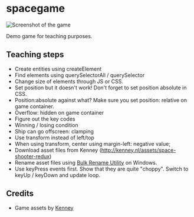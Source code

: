 # spacegame

![Screenshot of the game](https://raw.githubusercontent.com/fdb/spacegame/master/.github/screenshot.png)

Demo game for teaching purposes.

## Teaching steps

* Create entities using createElement
* Find elements using querySelectorAll / querySelector
* Change size of elements through JS or CSS.
* Set position but it doesn't work! Don't forget to set position absolute in CSS.
* Position:absolute against what? Make sure you set position: relative on game container.
* Overflow: hidden on game container
* Figure out the key codes
* Winning / losing condition
* Ship can go offscreen: clamping
* Use transform instead of left/top
* When using transform, center using margin-left: negative value;
* Download asset files from Kenney (http://kenney.nl/assets/space-shooter-redux)
* Rename asset files using [Bulk Rename Utility](http://www.bulkrenameutility.co.uk/Main_Intro.php) on Windows.
* Use keyPress events first. Show that they are quite "choppy". Switch to keyUp / keyDown and update loop.

## Credits

* Game assets by [Kenney](http://kenney.nl/assets/space-shooter-redux)
